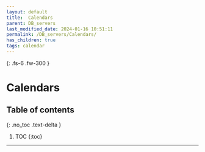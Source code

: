 ```yaml
---
layout: default
title:  Calendars
parent: DB_servers
last_modified_date: 2024-01-16 10:51:11
permalink: /DB_servers/Calendars/
has_children: true
tags: calendar
---
```


{: .fs-6 .fw-300 }

# Calendars

## Table of contents

{: .no_toc .text-delta }

1. TOC
{:toc}

---
